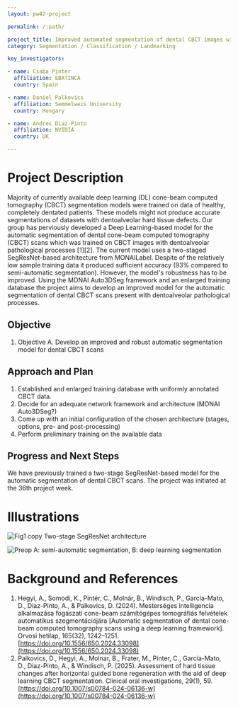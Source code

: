 ```yaml
---
layout: pw42-project

permalink: /:path/

project_title: Improved automated segmentation of dental CBCT images with Auto3DSeg
category: Segmentation / Classification / Landmarking

key_investigators:

- name: Csaba Pinter
  affiliation: EBATINCA
  country: Spain

- name: Daniel Palkovics
  affiliation: Semmelweis University
  country: Hungary

- name: Andres Diaz-Pinto
  affiliation: NVIDIA
  country: UK

---
```


# Project Description

<!-- Add a short paragraph describing the project. -->


Majority of currently available deep learning (DL) cone-beam computed tomography (CBCT) segmentation models were trained on data of healthy, completely dentated patients. These models might not produce accurate segmentations of datasets with dentoalveolar hard tissue defects. Our group has perviously developed a Deep Learning-based model for the automatic segmentation of dental cone-beam computed tomography (CBCT) scans which was trained on CBCT images with dentoalveolar pathological processes [1][2]. The current model uses a two-staged SegResNet-based architecture from MONAILabel. Despite of the relatively low sample training data it produced sufficient accuracy (93% compared to semi-automatic segmentation). However, the model's robustness has to be improved. Using the MONAI Auto3DSeg framework and an enlarged training database the project aims to develop an improved model for the automatic segmentation of dental CBCT scans present with dentoalveolar pathological processes. 



## Objective

<!-- Describe here WHAT you would like to achieve (what you will have as end result). -->


1. Objective A. Develop an improved and robust automatic segmentation model for dental CBCT scans 




## Approach and Plan

<!-- Describe here HOW you would like to achieve the objectives stated above. -->


1. Established and enlarged training database with uniformly annotated CBCT data.
2. Decide for an adequate network framework and architecture (MONAI Auto3DSeg?)
3. Come up with an initial configuration of the chosen architecture (stages, options, pre- and post-processing)
4. Perform preliminary training on the available data



## Progress and Next Steps

<!-- Update this section as you make progress, describing of what you have ACTUALLY DONE.
     If there are specific steps that you could not complete then you can describe them here, too. -->


We have previously trained a two-stage SegResNet-based model for the automatic segmentation of dental CBCT scans. The project was initiated at the 36th project week.




# Illustrations

<!-- Add pictures and links to videos that demonstrate what has been accomplished. -->



![Fig1 copy](https://github.com/user-attachments/assets/f681cb64-609c-47dc-8f33-08205141bd6a)
Two-stage SegResNet architecture


![Preop](https://github.com/user-attachments/assets/fb5ac395-64c0-4eb2-ad31-7a70a0a65769)
A: semi-automatic segmentation, B: deep learning segmentation



# Background and References

<!-- If you developed any software, include link to the source code repository.
     If possible, also add links to sample data, and to any relevant publications. -->


1. Hegyi, A., Somodi, K., Pintér, C., Molnár, B., Windisch, P., García-Mato, D., Diaz-Pinto, A., & Palkovics, D. (2024). Mesterséges intelligencia alkalmazása fogászati cone-beam számítógépes tomográfiás felvételek automatikus szegmentációjára [Automatic segmentation of dental cone-beam computed tomography scans using a deep learning framework]. Orvosi hetilap, 165(32), 1242–1251. [https://doi.org/10.1556/650.2024.33098](https://doi.org/10.1556/650.2024.33098)
2. Palkovics, D., Hegyi, A., Molnar, B., Frater, M., Pinter, C., García-Mato, D., Diaz-Pinto, A., & Windisch, P. (2025). Assessment of hard tissue changes after horizontal guided bone regeneration with the aid of deep learning CBCT segmentation. Clinical oral investigations, 29(1), 59. [https://doi.org/10.1007/s00784-024-06136-w](https://doi.org/10.1007/s00784-024-06136-w)

